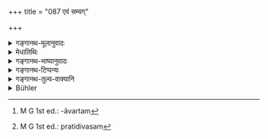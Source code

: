 +++
title = "087 एवं सम्यग्"

+++

<details><summary>गङ्गानथ-मूलानुवादः</summary>

Having thus duly offered the oblation into fire, he should place Bali-offerings in all directions, proceeding towards his right to Indra, Antaka, Ap-pati and Indu, along with their followers.—(87)
</details>

<details><summary>मेधातिथिः</summary>

**सम्यग्** अनन्यचित्ततया देवताध्यानपरः । एवम् एताभ्यो देवताभ्यो ऽग्नौ हुत्वा ततः **सर्वासु दिक्षु** यथासंख्यं **प्रदक्षिणं** । पर्थमं प्राच्यां ततो दक्षिणस्यां इत्य् एष प्रदक्षिणावर्तः[^१६१] । इन्द्रः अन्तिकः अप्पतिः इन्दुः प्रतिदिशम्[^१६२] । 


[^१६२]:
     M G 1st ed.: pratidivasam


[^१६१]:
     M G 1st ed.: -āvartam

- <u>अपरश्</u> चाह- अहविर्भाग् इन्दुर् इति । यदि नैतेन शब्देन बलिहरणं स्यात् कथम् इन्दोर् हविर्भाक्त्वम् । बलिहरणं च होम एवेति व्याख्यातम् । 

- वृत्तभङ्गभयाच् चात्र न शब्दस्य रूपविवक्षेति स्मृत्यन्तरोपात्तैर् एव शब्दैर् उद्देशः कर्तव्यः । 

- **सनुगेभ्यः** । अनुगा अनुचरास् तत्पुरुषाः। तथा चेन्द्रपुरुषेभ्य इत्यादि प्रयोगः ॥ ३.७७ ॥
</details>

<details><summary>गङ्गानथ-भाष्यानुवादः</summary>

‘*Duly*’—*i.e*., with the mind bent upon the deity, and not wandering over anything else.

Having offered in the Fire the oblation to these deities—he should place ‘*in all directions*, *proceeding*,’ in due order, ‘*towards his right*;’ at first in the East, then in the South, and so forth, this being the ‘movement towards one’s right;’

‘*To* *Indra, Antaka, Ap-pati and Indu*’—in each direction.

Another writer remarks that ‘Indu’ has no share in the oblation (the offering being made to *Soma*). If this name is not to be used in making the offering, how could ‘Indu’ be spoken of (as he is in this verse) as a partaker of the oblation? And it has been explained that the ‘placing of the *bali*’ is nothing other than *Homa*.

As a matter of fact, no stress is meant to be laid upon the special form of the names used; as they have been used only in view of the exigencies of metre; so that, in actual usage, the names to be used should be those mentioned in other *Smṛtis*.

‘*Along with their followers*’—‘followers’ stands for servants, attendants; the formula used in such cases being ‘*Indrapuruṣebhyaḥ svāhā*,’ and so forth.—(87)
</details>

<details><summary>गङ्गानथ-टिप्पन्यः</summary>

This verse is quoted in *Vīramitrodaya* (Āhnika, p. 402), where it is added that ‘*evam*’ means ‘in the manner of the sacrifice to Gods’.
</details>

<details><summary>गङ्गानथ-तुल्य-वाक्यानि</summary>

**(verses 3.84-93)  
**

See Comparative notes for [Verse 3.84].
</details>

<details><summary>Bühler</summary>

087	After having thus duly offered the sacrificial food, let him throw Bali offerings in all directions of the compass, proceeding (from the east) to the south, to Indra, Yama, Varuna, and Soma, as well as to the servants (of these deities).
</details>
